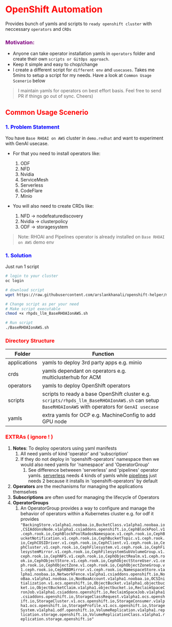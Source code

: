 #  <span style="color:red">OpenShift Automation </span>  
Provides bunch of yamls and scripts to `ready openshift cluster` with neccessary `operators` and `CRDs`


### <span style="color:purple"> Motivation: </span>
- Anyone can take operator installation yamls in `operators` folder and create their own `scripts or GitOps approach`. 
- Keep it simple and easy to chop/change
- I create a different script for `different env` and `usecases`. Takes me 5mins to setup a script for my needs. Have a look at `Common Usage Scenerio` below
  

> I maintain yamls for operators on best effort basis. Feel free to send PR if things go out of sync. Cheers)

##  <span style="color:red">Common Usage Scenerio </span> 
### <span style="color:blue"> 1. Problem Statement </span>  
You have `Base RHOAI on AWS` cluster in `demo.redhat` and want to experiment with GenAI usecase.  
- For that you need to install operators like:
    1. ODF
    2. NFD
    3. Nvidia
    4. ServiceMesh
    5. Serverless
    6. CodeFlare
    7. Minio

- You will also need to create CRDs like:
  1. NFD -> nodefeaturediscovery
  2. Nvidia -> clusterpolicy
  3. ODF -> storagesystem
   
> Note: RHOAI and Pipelines operator is already installed on `Base RHOAI on AWS` demo env
###  <span style="color:blue">1. Solution </span>  
Just run 1 script
```sh
# login to your cluster
oc login  

# download script
wget https://raw.githubusercontent.com/arslankhanali/openshift-helper/main/scripts/rhpds_llm_BaseRHOAIonAWS.sh

# Change script as per your need
# Make script executable
chmod +x rhpds_llm_BaseRHOAIonAWS.sh

# Run script
./BaseRHOAIonAWS.sh
```


###  <span style="color:red">Directory Structure </span> 
   | Folder      | Function |
| ----------- | ----------- |
| applications      | yamls to deploy 3rd party apps e.g. minio       |
| crds   | yamls dependant on operators e.g. multiclusterhub for ACM      |
| operators   | yamls to deploy OpenShift operators        |
| scripts   | scripts to ready a base OpenShift cluster e.g. `scripts/rhpds_llm_BaseRHOAIonAWS.sh` can setup `BaseRHOAIonAWS` with operators for `GenAI usecase`  |
| yamls   | extra yamls for OCP e.g. MachineConfig to add GPU node       |

###  <span style="color:red">EXTRAs ( ignore ! )</span> 
1. **Notes**: To deploy operators using yaml manifests
   1. All need yamls of kind 'operator' and 'subscription'
   2. If they do not deploy in 'openshift-operators' namespace then we would also need yamls for 'namespace' and 'OperatorGroup'
      1. See difference betweeen 'serverless' and 'pipelines' operator yamls. [serverless](https://raw.githubusercontent.com/arslankhanali/openshift-helper/main/operators/operator_serverless.yaml) needs 4 kinds of yamls while [pipelines](https://raw.githubusercontent.com/arslankhanali/openshift-helper/main/operators/operator_pipelines.yaml) just needs 2 because it installs in 'openshift-operators' by default
2. **Operators** are the mechanisms for managing the applications themselves
3. **Subscriptions** are often used for managing the lifecycle of Operators
4. **OperatorGroups**
   1. An OperatorGroup provides a way to configure and manage the behavior of operators within a Kubernetes cluster e.g. for odf it provides 
   `"BackingStore.v1alpha1.noobaa.io,BucketClass.v1alpha1.noobaa.io,CSIAddonsNode.v1alpha1.csiaddons.openshift.io,CephBlockPool.v1.ceph.rook.io,CephBlockPoolRadosNamespace.v1.ceph.rook.io,CephBucketNotification.v1.ceph.rook.io,CephBucketTopic.v1.ceph.rook.io,CephCOSIDriver.v1.ceph.rook.io,CephClient.v1.ceph.rook.io,CephCluster.v1.ceph.rook.io,CephFilesystem.v1.ceph.rook.io,CephFilesystemMirror.v1.ceph.rook.io,CephFilesystemSubVolumeGroup.v1.ceph.rook.io,CephNFS.v1.ceph.rook.io,CephObjectRealm.v1.ceph.rook.io,CephObjectStore.v1.ceph.rook.io,CephObjectStoreUser.v1.ceph.rook.io,CephObjectZone.v1.ceph.rook.io,CephObjectZoneGroup.v1.ceph.rook.io,CephRBDMirror.v1.ceph.rook.io,NamespaceStore.v1alpha1.noobaa.io,NetworkFence.v1alpha1.csiaddons.openshift.io,NooBaa.v1alpha1.noobaa.io,NooBaaAccount.v1alpha1.noobaa.io,OCSInitialization.v1.ocs.openshift.io,ObjectBucket.v1alpha1.objectbucket.io,ObjectBucketClaim.v1alpha1.objectbucket.io,ReclaimSpaceCronJob.v1alpha1.csiaddons.openshift.io,ReclaimSpaceJob.v1alpha1.csiaddons.openshift.io,StorageClassRequest.v1alpha1.ocs.openshift.io,StorageCluster.v1.ocs.openshift.io,StorageConsumer.v1alpha1.ocs.openshift.io,StorageProfile.v1.ocs.openshift.io,StorageSystem.v1alpha1.odf.openshift.io,VolumeReplication.v1alpha1.replication.storage.openshift.io,VolumeReplicationClass.v1alpha1.replication.storage.openshift.io"`
   
